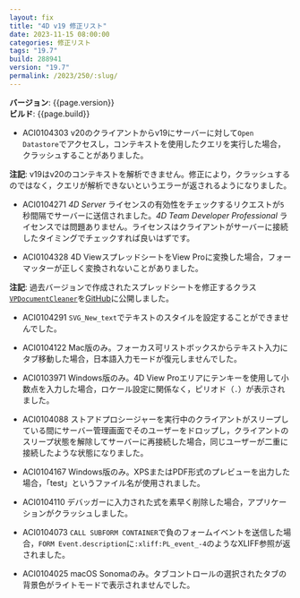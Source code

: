 ```yaml
---
layout: fix
title: "4D v19 修正リスト"
date: 2023-11-15 08:00:00
categories: 修正リスト
tags: "19.7"
build: 288941
version: "19.7"
permalink: /2023/250/:slug/
---
```


**バージョン**: {{page.version}}  
**ビルド**: {{page.build}} 

* ACI0104303 v20のクライアントからv19にサーバーに対して`Open Datastore`でアクセスし，コンテキストを使用したクエリを実行した場合，クラッシュすることがありました。

**注記**: v19はv20のコンテキストを解析できません。修正により，クラッシュするのではなく，クエリが解析できないというエラーが返されるようになりました。

* ACI0104271 *4D Server* ライセンスの有効性をチェックするリクエストが`5`秒間隔でサーバーに送信されました。*4D Team Developer Professional* ライセンスでは問題ありません。ライセンスはクライアントがサーバーに接続したタイミングでチェックすれば良いはずです。

* ACI0104328 4D ViewスプレッドシートをView Proに変換した場合，フォーマッターが正しく変換されないことがありました。

**注記**: 過去バージョンで作成されたスプレッドシートを修正するクラス[`VPDocumentCleaner`](https://github.com/4d-depot/4D-View-Pro-Tips/blob/main/Project/Sources/Classes/VPDocumentCleaner.4dm)を[GitHub](https://github.com/4d-depot/4D-View-Pro-Tips)に公開しました。

* ACI0104291 `SVG_New_text`でテキストのスタイルを設定することができませんでした。

* ACI0104122 Mac版のみ。フォーカス可リストボックスからテキスト入力にタブ移動した場合，日本語入力モードが復元しませんでした。

* ACI0103971 Windows版のみ。4D View Proエリアにテンキーを使用して小数点を入力した場合，ロケール設定に関係なく，ピリオド（`.`）が表示されました。

* ACI0104088 ストアドプロシージャーを実行中のクライアントがスリープしている間にサーバー管理画面でそのユーザーをドロップし，クライアントのスリープ状態を解除してサーバーに再接続した場合，同じユーザーが二重に接続したような状態になりました。

* ACI0104167 Windows版のみ。XPSまたはPDF形式のプレビューを出力した場合，「test」というファイル名が使用されました。

* ACI0104110 デバッガーに入力された式を素早く削除した場合，アプリケーションがクラッシュしました。

* ACI0104073 `CALL SUBFORM CONTAINER`で負のフォームイベントを送信した場合，`FORM Event.description`に`:xliff:PL_event_-4`のようなXLIFF参照が返されました。

* ACI0104025 macOS Sonomaのみ。タブコントロールの選択されたタブの背景色がライトモードで表示されませんでした。
